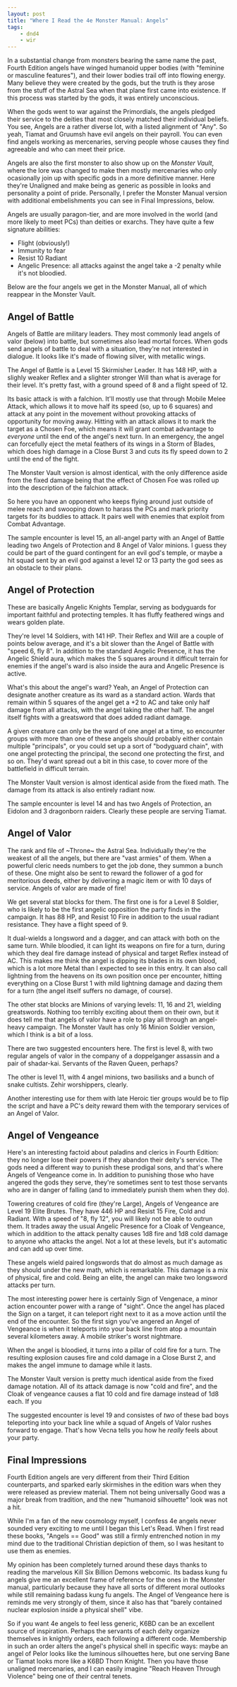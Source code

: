 ```yaml
---
layout: post
title: "Where I Read the 4e Monster Manual: Angels"
tags:
    - dnd4
    - wir
---
```


In a substantial change from monsters bearing the same name the past, Fourth
Edition angels have winged humanoid upper bodies (with "feminine or masculine
features"), and their lower bodies trail off into flowing energy. Many believe
they were created by the gods, but the truth is they arose from the stuff of the
Astral Sea when that plane first came into existence. If this process was
started by the gods, it was entirely unconscious.

When the gods went to war against the Primordials, the angels pledged their
service to the deities that most closely matched their individual beliefs. You
see, Angels are a rather diverse lot, with a listed alignment of "Any". So yeah,
Tiamat and Gruumsh have evil angels on their payroll. You can even find angels
working as mercenaries, serving people whose causes they find agreeable and who
can meet their price.

Angels are also the first monster to also show up on the _Monster Vault_, where
the lore was changed to make then mostly mercenaries who only ocasionally join
up with specific gods in a more definitive manner. Here they're Unaligned and
make being as generic as possible in looks and personality a point of
pride. Personally, I prefer the Monster Manual version with additional
embelishments you can see in Final Impressions, below.

Angels are usually paragon-tier, and are more involved in the world (and more
likely to meet PCs) than deities or exarchs. They have quite a few signature
abilities:

- Flight (obviously!)
- Immunity to fear
- Resist 10 Radiant
- Angelic Presence: all attacks against the angel take a -2 penalty while it's
  not bloodied.

Below are the four angels we get in the Monster Manual, all of which reappear in
the Monster Vault.

## Angel of Battle

Angels of Battle are military leaders. They most commonly lead angels of valor
(below) into battle, but sometimes also lead mortal forces. When gods send
angels of battle to deal with a situation, they're not interested in
dialogue. It looks like it's made of flowing silver, with metallic wings.

The Angel of Battle is a Level 15 Skirmisher Leader. It has 148 HP, with a
slighly weaker Reflex and a slighter stronger Will than what is average for
their level. It's pretty fast, with a ground speed of 8 and a flight speed
of 12.

Its basic attack is with a falchion. It'll mostly use that through Mobile Melee
Attack, which allows it to move half its speed (so, up to 6 squares) and attack
at any point in the movement without provoking attacks of opportunity for moving
away. Hitting with an attack allows it to mark the target as a Chosen Foe, which
means it will grant combat advantage to _everyone_ until the end of the angel's
next turn. In an emergency, the angel can forcefully eject the metal feathers of
its wings in a Storm of Blades, which does high damage in a Close Burst 3 and
cuts its fly speed down to 2 until the end of the fight.

The Monster Vault version is almost identical, with the only difference aside
from the fixed damage being that the effect of Chosen Foe was rolled up into the
description of the falchion attack.

So here you have an opponent who keeps flying around just outside of melee reach
and swooping down to harass the PCs and mark priority targets for its buddies to
attack. It pairs well with enemies that exploit from Combat Advantage.

The sample encounter is level 15, an all-angel party with an Angel of Battle
leading two Angels of Protection and 8 Angel of Valor minions. I guess they
could be part of the guard contingent for an evil god's temple, or maybe a hit
squad sent by an evil god against a level 12 or 13 party the god sees as an
obstacle to their plans.

## Angel of Protection

These are basically Angelic Knights Templar, serving as bodyguards for important
faithful and protecting temples. It has fluffy feathered wings and wears golden
plate.

They're level 14 Soldiers, with 141 HP. Their Reflex and Will are a couple of
points below average, and it's a bit slower than the Angel of Battle with "speed
6, fly 8". In addition to the standard Angelic Presence, it has the Angelic
Shield aura, which makes the 5 squares around it difficult terrain for enemies
if the angel's ward is also inside the aura and Angelic Presence is active.

What's this about the angel's ward? Yeah, an Angel of Protection can designate
another creature as its ward as a standard action. Wards that remain within 5
squares of the angel get a +2 to AC and take only half damage from all attacks,
with the angel taking the other half. The angel itself fights with a greatsword
that does added radiant damage.

A given creature can only be the ward of one angel at a time, so encounter
groups with more than one of these angels should probably either contain
multiple "principals", or you could set up a sort of "bodyguard chain", with one
angel protecting the principal, the second one protecting the first, and so
on. They'd want spread out a bit in this case, to cover more of the battlefield
in difficult terrain.

The Monster Vault version is almost identical aside from the fixed math. The
damage from its attack is also entirely radiant now.

The sample encounter is level 14 and has two Angels of Protection, an Eidolon
and 3 dragonborn raiders. Clearly these people are serving Tiamat.


## Angel of Valor

The rank and file of ~Throne~ the Astral Sea. Individually they're the weakest
of all the angels, but there are "vast armies" of them. When a powerful cleric
needs numbers to get the job done, they summon a bunch of these. One might also
be sent to reward the follower of a god for meritorious deeds, either by
delivering a magic item or with 10 days of service. Angels of valor are made of
fire!

We get several stat blocks for them. The first one is for a Level 8
Soldier, who is likely to be the first angelic opposition the party finds in the
campaign. It has 88 HP, and Resist 10 Fire in addition to the usual radiant
resistance. They have a flight speed of 9.

It dual-wields a longsword and a dagger, and can attack with both on the same
turn. While bloodied, it can light its weapons on fire for a turn, during which
they deal fire damage instead of physical and target Reflex instead of AC. This
makes me think the angel is dipping its blades in its own blood, which is a lot
more Metal than I expected to see in this entry. It can also call lightning from
the heavens on its own position once per encounter, hitting everything on a
Close Burst 1 with mild lightning damage and dazing them for a turn (the angel
itself suffers no damage, of course).

The other stat blocks are Minions of varying levels: 11, 16 and 21, wielding
greatswords. Nothing too terribly exciting about them on their own, but it does
tell me that angels of valor have a role to play all through an angel-heavy
campaign. The Monster Vault has only 16 Minion Soldier version, which I think is
a bit of a loss.

There are two suggested encounters here. The first is level 8, with two regular
angels of valor in the company of a doppelganger assassin and a pair of
shadar-kai. Servants of the Raven Queen, perhaps?

The other is level 11, with 4 angel minions, two basilisks and a bunch of
snake cultists. Zehir worshippers, clearly.

Another interesting use for them with late Heroic tier groups would be to flip
the script and have a PC's deity reward them with the temporary services of an
Angel of Valor.

## Angel of Vengeance

Here's an interesting factoid about paladins and clerics in Fourth Edition: they
no longer lose their powers if they abandon their deity's service. The gods need
a different way to punish these prodigal sons, and that's where Angels of
Vengeance come in. In addition to punishing those who have angered the gods they
serve, they're sometimes sent to test those servants who are in danger of
falling (and to immediately punish them when they do).

Towering creatures of cold fire (they're Large), Angels of Vengeance are Level
19 Elite Brutes. They have 446 HP and Resist 15 Fire, Cold and Radiant. With a
speed of "8, fly 12", you will likely not be able to outrun them. It trades away
the usual Angelic Presence for a Cloak of Vengeance, which in addition to the
attack penalty causes 1d8 fire and 1d8 cold damage to anyone who attacks the
angel. Not a lot at these levels, but it's automatic and can add up over time.

These angels wield paired longswords that do almost as much damage as they
should under the new math, which is remarkable. This damage is a mix of
physical, fire and cold. Being an elite, the angel can make two longsword
attacks per turn.

The most interesting power here is certainly Sign of Vengenace, a minor action
encounter power with a range of "sight". Once the angel has placed the Sign on a
target, it can teleport right next to it as a move action until the end of the
encounter. So the first sign you've angered an Angel of Vengeance is when it
teleports into your back line from atop a mountain several kilometers away. A
mobile striker's worst nightmare.

When the angel is bloodied, it turns into a pillar of cold fire for a turn. The
resulting explosion causes fire and cold damage in a Close Burst 2, and makes
the angel immune to damage while it lasts.

The Monster Vault version is pretty much identical aside from the fixed damage
notation. All of its attack damage is now "cold and fire", and the Cloak of
vengeance causes a flat 10 cold and fire damage instead of 1d8 each. If you

The suggested encounter is level 19 and consistes of _two_ of these bad boys
teleporting into your back line while a squad of Angels of Valor rushes forward
to engage. That's how Vecna tells you how he _really_ feels about your party.

## Final Impressions

Fourth Edition angels are very different from their Third Edition counterparts,
and sparked early skirmishes in the edition wars when they were released as
preview material. Them not being universally Good was a major break from
tradition, and the new "humanoid silhouette" look was not a hit.

While I'm a fan of the new cosmology myself, I confess 4e angels never sounded
very exciting to me until I began this Let's Read. When I first read these
books, "Angels == Good" was still a firmly entrenched notion in my mind due to
the traditional Christian depiction of them, so I was hesitant to use them as
enemies.

My opinion has been completely turned around these days thanks to reading the
marvelous Kill Six Billion Demons webcomic. Its badass kung fu angels give me an
excellent frame of reference for the ones in the Monster manual, particularly
because they have all sorts of different moral outlooks while still remaining
badass kung fu angels. The Angel of Vengeance here is reminds me very strongly
of them, since it also has that "barely contained nuclear explosion inside a
physical shell" vibe.

So if you want 4e angels to feel less generic, K6BD can be an excellent source
of inspiration. Perhaps the servants of each deity organize themselves in
knightly orders, each following a different code. Membership in such an order
alters the angel's physical shell in specific ways: maybe an angel of Pelor
looks like the luminous silhouettes here, but one serving Bane or Tiamat looks
more like a K6BD Thorn Knight. Then you have those unaligned mercenaries, and I
can easily imagine "Reach Heaven Through Violence" being one of _their_ central
tenets.
